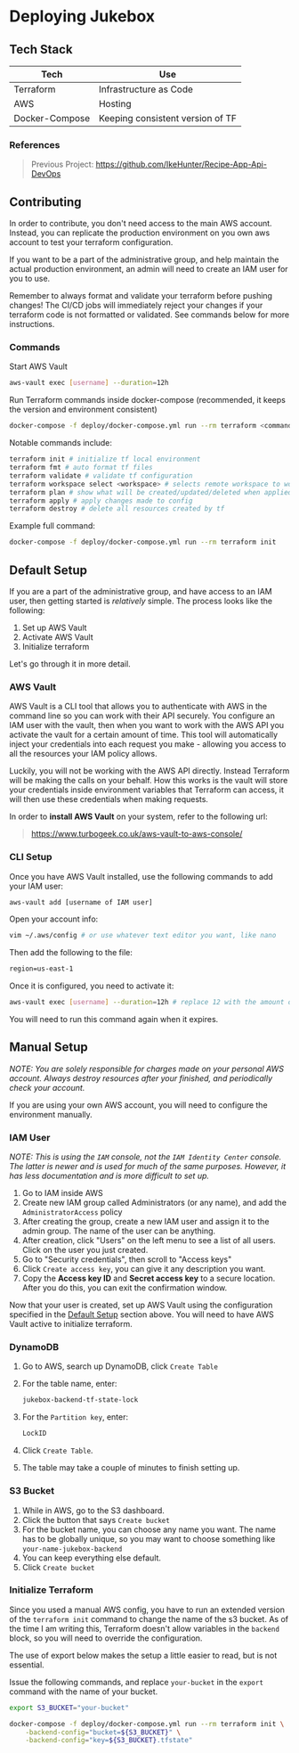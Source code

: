 # Deploying Jukebox

## Tech Stack

| Tech           | Use                              |
| -------------- | -------------------------------- |
| Terraform      | Infrastructure as Code           |
| AWS            | Hosting                          |
| Docker-Compose | Keeping consistent version of TF |

### References

> Previous Project: <https://github.com/IkeHunter/Recipe-App-Api-DevOps>

## Contributing

In order to contribute, you don't need access to the main AWS account. Instead, you can replicate the production environment on you own aws account to test your terraform configuration.

If you want to be a part of the administrative group, and help maintain the actual production environment, an admin will need to create an IAM user for you to use.

Remember to always format and validate your terraform before pushing changes! The CI/CD jobs will immediately reject your changes if your terraform code is not formatted or validated. See commands below for more instructions.

### Commands

Start AWS Vault

```sh
aws-vault exec [username] --duration=12h
```

Run Terraform commands inside docker-compose (recommended, it keeps the version and environment consistent)

```sh
docker-compose -f deploy/docker-compose.yml run --rm terraform <command>
```

Notable commands include:

```sh
terraform init # initialize tf local environment
terraform fmt # auto format tf files
terraform validate # validate tf configuration
terraform workspace select <workspace> # selects remote workspace to work in
terraform plan # show what will be created/updated/deleted when applied
terraform apply # apply changes made to config
terraform destroy # delete all resources created by tf
```

Example full command:

```sh
docker-compose -f deploy/docker-compose.yml run --rm terraform init
```

## Default Setup

If you are a part of the administrative group, and have access to an IAM user, then getting started is *relatively* simple. The process looks like the following:

1. Set up AWS Vault
2. Activate AWS Vault
3. Initialize terraform

Let's go through it in more detail.

### AWS Vault

AWS Vault is a CLI tool that allows you to authenticate with AWS in the command line so you can work with their API securely. You configure an IAM user with the vault, then when you want to work with the AWS API you activate the vault for a certain amount of time. This tool will automatically inject your credentials into each request you make - allowing you access to all the resources your IAM policy allows.

Luckily, you will not be working with the AWS API directly. Instead Terraform will be making the calls on your behalf. How this works is the vault will store your credentials inside environment variables that Terraform can access, it will then use these credentials when making requests.

In order to **install AWS Vault** on your system, refer to the following url:

> <https://www.turbogeek.co.uk/aws-vault-to-aws-console/>

### CLI Setup

Once you have AWS Vault installed, use the following commands to add your IAM user:

```sh
aws-vault add [username of IAM user]
```

Open your account info:

```sh
vim ~/.aws/config # or use whatever text editor you want, like nano
```

Then add the following to the file:

```txt
region=us-east-1
```

Once it is configured, you need to activate it:

```sh
aws-vault exec [username] --duration=12h # replace 12 with the amount of hours you need it open for
```

You will need to run this command again when it expires.

## Manual Setup

*NOTE: You are solely responsible for charges made on your personal AWS account. Always destroy resources after your finished, and periodically check your account.*

If you are using your own AWS account, you will need to configure the environment manually.

### IAM User

*NOTE: This is using the `IAM` console, not the `IAM Identity Center` console. The latter is newer and is used for much of the same purposes. However, it has less documentation and is more difficult to set up.*

1. Go to IAM inside AWS
2. Create new IAM group called Administrators (or any name), and add the `AdministratorAccess` policy
3. After creating the group, create a new IAM user and assign it to the admin group. The name of the user can be anything.
4. After creation, click "Users" on the left menu to see a list of all users. Click on the user you just created.
5. Go to "Security credentials", then scroll to "Access keys"
6. Click `Create access key`, you can give it any description you want.
7. Copy the **Access key ID** and **Secret access key** to a secure location. After you do this, you can exit the confirmation window.

Now that your user is created, set up AWS Vault using the configuration specified in the [Default Setup](#default-setup) section above. You will need to have AWS Vault active to initialize terraform.

### DynamoDB

1. Go to AWS, search up DynamoDB, click `Create Table`
2. For the table name, enter:

    ```txt
    jukebox-backend-tf-state-lock
    ```

3. For the `Partition key`, enter:

    ```txt
    LockID
    ```

4. Click `Create Table`.
5. The table may take a couple of minutes to finish setting up.

### S3 Bucket

1. While in AWS, go to the S3 dashboard.
2. Click the button that says `Create bucket`
3. For the bucket name, you can choose any name you want. The name has to be globally unique, so you may want to choose something like `your-name-jukebox-backend`
4. You can keep everything else default.
5. Click `Create bucket`

### Initialize Terraform

Since you used a manual AWS config, you have to run an extended version of the `terraform init` command to change the name of the s3 bucket. As of the time I am writing this, Terraform doesn't allow variables in the `backend` block, so you will need to override the configuration.

The use of export below makes the setup a little easier to read, but is not essential.

Issue the following commands, and replace `your-bucket` in the `export` command with the name of your bucket.

```sh
export S3_BUCKET="your-bucket"

docker-compose -f deploy/docker-compose.yml run --rm terraform init \
    -backend-config="bucket=${S3_BUCKET}" \
    -backend-config="key=${S3_BUCKET}.tfstate"
```
